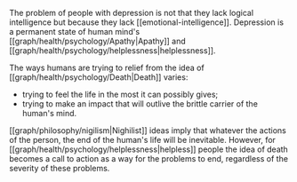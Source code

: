 The problem of people with depression is not that they lack logical intelligence but because they lack [[emotional-intelligence]]. Depression is a permanent state of human mind's [[graph/health/psychology/Apathy|Apathy]] and [[graph/health/psychology/helplessness|helplessness]].

The ways humans are trying to relief from the idea of [[graph/health/psychology/Death|Death]] varies:
- trying to feel the life in the most it can possibly gives;
- trying to make an impact that will outlive the brittle carrier of the human's mind.

[[graph/philosophy/nigilism|Nighilist]] ideas imply that whatever the actions of the person, the end of the human's life will be inevitable. However, for [[graph/health/psychology/helplessness|helpless]] people the idea of death becomes a call to action as a way for the problems to end, regardless of the severity of these problems.